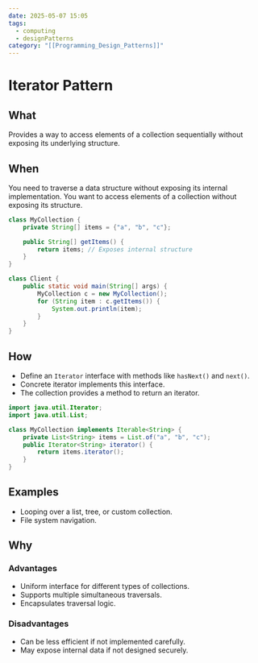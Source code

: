 ```yaml
---
date: 2025-05-07 15:05
tags:
  - computing
  - designPatterns
category: "[[Programming_Design_Patterns]]"
---
```

# Iterator Pattern
## What
Provides a way to access elements of a collection sequentially without exposing its underlying structure.
## When
You need to traverse a data structure without exposing its internal implementation.
You want to access elements of a collection without exposing its structure.
```java
class MyCollection {
    private String[] items = {"a", "b", "c"};

    public String[] getItems() {
        return items; // Exposes internal structure
    }
}

class Client {
    public static void main(String[] args) {
        MyCollection c = new MyCollection();
        for (String item : c.getItems()) {
            System.out.println(item);
        }
    }
}

```
## How
- Define an `Iterator` interface with methods like `hasNext()` and `next()`.
- Concrete iterator implements this interface.
- The collection provides a method to return an iterator.
```java title:title
import java.util.Iterator;
import java.util.List;

class MyCollection implements Iterable<String> {
    private List<String> items = List.of("a", "b", "c");
    public Iterator<String> iterator() {
        return items.iterator();
    }
}

```
## Examples
- Looping over a list, tree, or custom collection.
- File system navigation.
## Why
### Advantages
- Uniform interface for different types of collections.
- Supports multiple simultaneous traversals.
- Encapsulates traversal logic.
### Disadvantages
- Can be less efficient if not implemented carefully.
- May expose internal data if not designed securely.